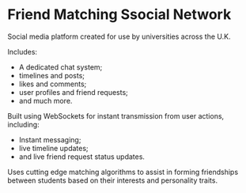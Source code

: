 # Friend Matching Ssocial Network
Social media platform created for use by universities across the U.K.

Includes:
- A dedicated chat system;
- timelines and posts;
- likes and comments;
- user profiles and friend requests;
- and much more.

Built using WebSockets for instant transmission from user actions, including:
- Instant messaging;
- live timeline updates;
- and live friend request status updates.

Uses cutting edge matching algorithms to assist in forming friendships between students based on their interests and personality traits.
